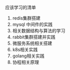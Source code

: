 应该学习的清单

1. redis集群搭建
2. mysql 中间件的实践
3. 相关数据结构与算法的学习
4. rabbit集群搭建并实践
5. 微服务系统相关搭建
6. k8s相关实践
7. golang相关实践
8. 协程相关原理